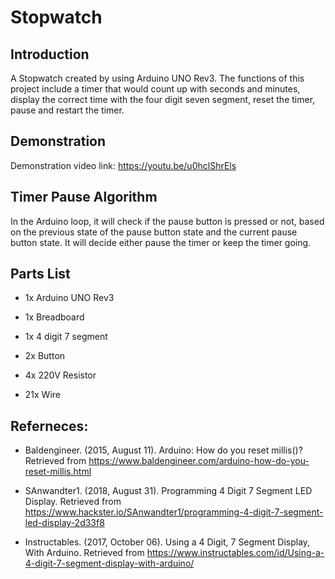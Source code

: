 # Stopwatch

## Introduction
A Stopwatch created by using Arduino UNO Rev3. The functions of this project include a timer that would count up with seconds and minutes, display the correct time with the four digit seven segment, reset the timer, pause and restart the timer.

## Demonstration
Demonstration video link: https://youtu.be/u0hclShrEls
 
## Timer Pause Algorithm
In the Arduino loop, it will check if the pause button is pressed or not, based on the previous state of the pause button state and the current pause button state. It will decide either pause the timer or keep the timer going.

## Parts List
- 1x	Arduino UNO Rev3

- 1x	Breadboard

- 1x	4 digit 7 segment

- 2x	Button

- 4x	220V Resistor

- 21x	Wire


## Referneces:

- Baldengineer. (2015, August 11). Arduino: How do you reset millis()? Retrieved from https://www.baldengineer.com/arduino-how-do-you-reset-millis.html

- SAnwandter1. (2018, August 31). Programming 4 Digit 7 Segment LED Display. Retrieved from https://www.hackster.io/SAnwandter1/programming-4-digit-7-segment-led-display-2d33f8

- Instructables. (2017, October 06). Using a 4 Digit, 7 Segment Display, With Arduino. Retrieved from https://www.instructables.com/id/Using-a-4-digit-7-segment-display-with-arduino/
